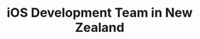 ---
title: iOS Development Team in New Zealand
permalink: /landings/locations/new-zealand/developer/ios
technology: iOS
location: New Zealand
---